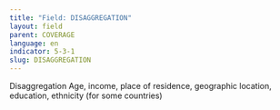 ```yaml
---
title: "Field: DISAGGREGATION"
layout: field
parent: COVERAGE
language: en
indicator: 5-3-1
slug: DISAGGREGATION
---
```

Disaggregation
Age, income, place of residence, geographic location, education, ethnicity (for some countries)